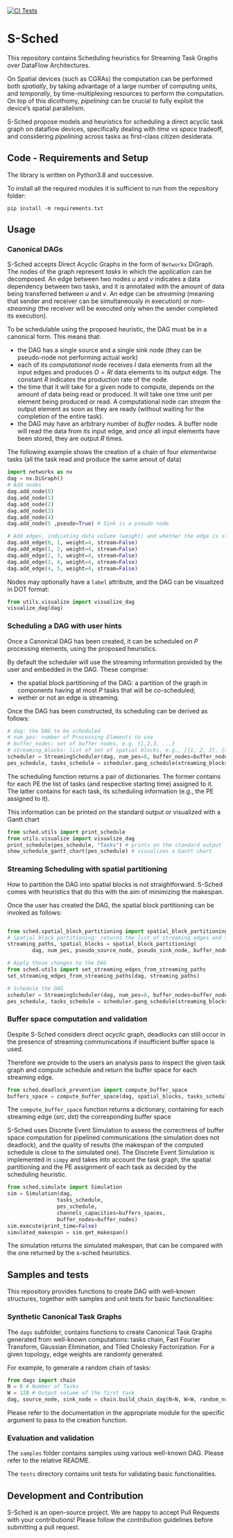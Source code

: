 [![CI Tests](https://github.com/spcl/s-sched/actions/workflows/python-package.yml/badge.svg)](https://github.com/spcl/s-sched/actions/workflows/python-package.yml)

# S-Sched

This repository contains Scheduling heuristics for Streaming Task Graphs over DataFlow Architectures.

On Spatial devices (such as CGRAs) the computation can be performed both _spatially_, by taking advantage
of a large number of computing units, and _temporally_, by time-multiplexing resources to perform the computation.
On top of this dicothomy, _pipelining_ can be crucial to fully exploit the device’s spatial parallelism.

S-Sched propose models and heuristics for scheduling a direct acyclic task graph on dataflow devices, specifically dealing with *time vs space* tradeoff, 
and considering  *pipelining* across tasks as first-class citizen desiderata.


## Code - Requirements and Setup



The library is written on Python3.8 and successive.

To install all the required modules it is sufficient to run from the repository folder:

```
pip install -m requirements.txt
```


## Usage

### Canonical DAGs

S-Sched accepts Direct Acyclic Graphs in the form of `Networkx` DiGraph. 
The nodes of the graph represent *tasks* in which the application can be decomposed. 
An edge between two nodes $u$ and $v$ indicates a data dependency between two tasks, and it is annotated with the amount of data being
transferred between $u$ and $v$. An edge can be *streaming* (meaning that sender and receiver can be simultaneously in execution) or *non-streaming* (the receiver will be executed only when the sender completed its execution).

To be schedulable using the proposed heuristic, the DAG must be in a canonical form.
This means that:
- the DAG has a single source and a single sink node (they can be pseudo-node not performing actual work)
- each of its _computational_ node receives $I$ data elements from all the input edges and produces $O=RI$ data elements to its output edge. The constant $R$ indicates the production rate of the node. 
- the time that it will take for a given node to compute, depends on the amount of data being read or produced. It will take one time unit per element being produced or read. A computational node can _stream_ the output element as soon as they are ready (without waiting for the completion of the entire task).
- the DAG may have an arbitrary number of _buffer_ nodes. A buffer node will read the data from its input edge, and *once* all input elements have
been stored, they are output $R$ times.

The following example shows the creation of a chain of four *elementwise* tasks (all the task read and produce the same amout of data)

```Python
import networkx as nx
dag = nx.DiGraph()
# Add nodes 
dag.add_node(0)
dag.add_node(1)
dag.add_node(2)
dag.add_node(3)
dag.add_node(4)
dag.add_node(5 ,pseudo=True) # Sink is a pseudo node

# Add edges, indicating data volume (weight) and whether the edge is streaming or not. By default the edge is assumed to be non-streaming.
dag.add_edge(0, 1, weight=4, stream=False)
dag.add_edge(1, 2, weight=4, stream=False)
dag.add_edge(2, 3, weight=4, stream=False)
dag.add_edge(3, 4, weight=4, stream=False)
dag.add_edge(4, 5, weight=4, stream=False)
```

Nodes may optionally have a `label` attribute, and the DAG can be visualized in DOT format:

```Python
from utils.visualize import visualize_dag
visualize_dag(dag)
```

### Scheduling a DAG with user hints

Once a Canonical DAG has been created, it can be scheduled on $P$ processing elements, using the proposed heuristics.

By default the scheduler will use the streaming information provided by the user and embedded in the DAG. These comprise:
- the spatial block partitioning of the DAG: a partition of the graph in components having at most $P$ tasks that will be co-scheduled;
- wether or not an edge is streaming.

Once the DAG has been constructed, its scheduling can be derived as follows:

```Python
# dag: the DAG to be scheduled
# num_pes: number of Processing Elements to use
# buffer_nodes: set of buffer nodes, e.g. {1,2,3, ...}
# streaming_blocks: list of set of spatial blocks, e.g., [{1, 2, 3}, {4, 5, 6}]
scheduler = StreamingScheduler(dag, num_pes=8, buffer_nodes=buffer_nodes)
pes_schedule, tasks_schedule = scheduler.gang_schedule(streaming_blocks)
```

The scheduling function returns a pair of dictionaries. The former contains for each PE the list of tasks (and respective
starting time) assigned to it. The latter contains for each task, its scheduling information (e.g., the PE assigned to it).

This information can be printed on the standard output or visualized with a Gantt chart

```Python
from sched.utils import print_schedule
from utils.visualize import visualize_dag
print_schedule(pes_schedule, "Tasks") # prints on the standard output
show_schedule_gantt_chart(pes_schedule) # visualizes a Gantt chart
```



### Streaming Scheduling with spatial partitioning

How to partition the DAG into spatial blocks is not straightforward. S-Sched comes with heuristics that do this with the aim of minimizing the makespan.

Once the user has created the DAG, the spatial block partitioning can be invoked as follows:
```Python

from sched.spatial_block_partitioning import spatial_block_partitioning
# Spatial block partitioning: returns the list of streaming edges and the spatial blocks
streaming_paths, spatial_blocks = spatial_block_partitioning(
        dag, num_pes, pseudo_source_node, pseudo_sink_node, buffer_nodes=buffer_nodes)

# Apply those changes to the DAG
from sched.utils import set_streaming_edges_from_streaming_paths
set_streaming_edges_from_streaming_paths(dag, streaming_paths)

# Schedule the DAG
scheduler = StreamingScheduler(dag, num_pes=8, buffer_nodes=buffer_nodes)
pes_schedule, tasks_schedule = scheduler.gang_schedule(streaming_blocks)
```

### Buffer space computation and validation

Despite S-Sched considers direct _acyclic_ graph, deadlocks can still occur in the presence of streaming communications if insufficient buffer space is used.

Therefore we provide to the users an analysis pass to inspect the given task graph and compute schedule and return the buffer space
for each streaming edge.

```Python
from sched.deadlock_prevention import compute_buffer_space
buffers_space = compute_buffer_space(dag, spatial_blocks, tasks_schedule, source_node)
```

The `compute_buffer_space` function returns a dictionary, containing for each streaming edge $(src, dst)$ the corresponding buffer space

S-Sched uses Discrete Event Simulation to assess the correctness of buffer space computation for pipelined communications (the simulation does not deadlock), and the quality of results (the makespan of the computed schedule is close to the simulated one).
The Discrete Event Simulation is implemented in `simpy` and takes into account the task graph, the spatial partitioning and the PE assignment of each task as decided by the scheduling heuristic.

```Python
from sched.simulate import Simulation
sim = Simulation(dag,
                tasks_schedule,
                pes_schedule,
                channels_capacities=buffers_spaces,
                buffer_nodes=buffer_nodes)
sim.execute(print_time=False)
simulated_makespan = sim.get_makespan()
```

The simulation returns the simulated makespan, that can be compared with the one returned by the s-sched heuristics.


## Samples and tests

This repository provides functions to create DAG with well-known structures, together with samples and unit tests for basic functionalities:

### Synthetic Canonical Task Graphs

The `dags` subfolder, contains functions to create Canonical Task Graphs generated from well-known computations: tasks chain, Fast Fourier Transform, Gaussian Elimination, and Tiled Cholesky Factorization. 
For a given topology, edge weights are randomly generated.

For example, to generate a random chain of tasks:

```Python
from dags import chain
N = 8 # Number of Tasks
W = 128 # Output volume of the first task
dag, source_node, sink_node = chain.build_chain_dag(N=N, W=W, random_nodes=True)
```
Please refer to the documentation in the appropriate module for the specific argument to pass to the creation function.


### Evaluation and validation
The `samples` folder contains samples using various well-known DAG. Please refer to the relative README.

The `tests` directory contains unit tests for validating basic functionalities.


## Development and Contribution
S-Sched is an open-source project. We are happy to accept Pull Requests with your contributions! Please follow the contribution guidelines before submitting a pull request.











